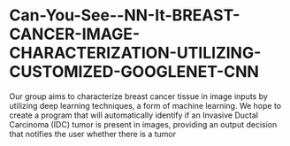 # Can-You-See--NN-It-BREAST-CANCER-IMAGE-CHARACTERIZATION-UTILIZING-CUSTOMIZED-GOOGLENET-CNN
Our group aims to characterize breast cancer tissue in image inputs by utilizing deep learning techniques, a form of machine learning. We hope to create a program that will automatically identify if an Invasive Ductal Carcinoma (IDC) tumor is present in images, providing an output decision that notifies the user whether there is a tumor
